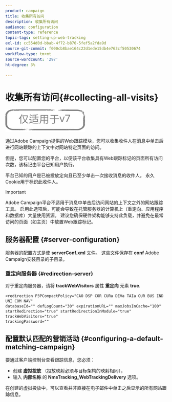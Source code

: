 ```yaml
---
product: campaign
title: 收集所有访问
description: 收集所有访问
audience: configuration
content-type: reference
topic-tags: setting-up-web-tracking
exl-id: cc554d0d-bbab-4f72-b870-5fef5a2fda9d
source-git-commit: f000cb8bae164c22d1ede15db4e763cf50530674
workflow-type: tm+mt
source-wordcount: '297'
ht-degree: 3%

---
```


# 收集所有访问{#collecting-all-visits}

![](../../assets/v7-only.svg)

通过Adobe Campaign提供的Web跟踪模块，您可以收集收件人在消息中单击后进行网站跟踪的上下文中对网站特定页面的访问。

但是，您可以配置您的平台，以便该平台收集具有Web跟踪标记的页面所有访问次数，该标记由平台已知用户执行。

平台已知的用户是已被投放定向且已至少单击一次接收消息的收件人。 永久Cookie用于标识此收件人。

>[!IMPORTANT]
>
>Adobe Campaign平台不适用于消息中单击后访问网站的上下文之外的网站跟踪工具。 启用此选项后，可能会导致在托管服务器的计算机上（重定向、应用程序和数据库）大量使用资源。 建议您确保硬件架构能够支持此负载，并避免在最常访问的页面（如主页）中放置Web跟踪标记。

## 服务器配置 {#server-configuration}

服务器的配置方式是使 **serverConf.xml** 文件。 这些文件保存在 **conf** Adobe Campaign安装目录的子目录。

### 重定向服务器 {#redirection-server}

对于重定向服务器，请将 **trackWebVisitors** 属性 **重定向** 元素 **true**.

```
<redirection P3PCompactPolicy="CAO DSP COR CURa DEVa TAIa OUR BUS IND UNI COM NAV"
databaseId="" defLogCount="30" expirationURL="" maxJobsInCache="100"
startRedirection="true" startRedirectionInModule="true" trackWebVisitors="true"
trackingPassword=""
```

## 配置默认匹配的营销活动 {#configuring-a-default-matching-campaign}

要通过客户端控制台查看跟踪信息，您必须：

* 创建 **虚拟投放** （投放映射必须与目标架构的映射相同），
* 输入 **内部名称** 的 **NmsTracking_WebTrackingDelivery** 选项。

在创建的虚拟投放中，可以查看并非直接在电子邮件中单击之后显示的所有网站跟踪信息。

